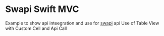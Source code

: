 #  Swapi Swift MVC
Example to show api inteegration and use for [swapi](https://swapi.dev/) api
Use of Table View with Custom Cell and Api Call

